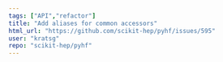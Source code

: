 ```yaml
---
tags: ["API","refactor"]
title: "Add aliases for common accessors"
html_url: "https://github.com/scikit-hep/pyhf/issues/595"
user: "kratsg"
repo: "scikit-hep/pyhf"
---
```


